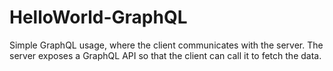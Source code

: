 # HelloWorld-GraphQL

Simple GraphQL usage, where the client communicates with the server. The server exposes a GraphQL API so that the client can call it to fetch the data.
